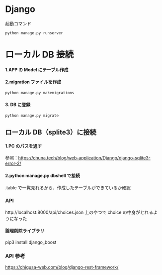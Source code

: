 # Django

起動コマンド

```bash
python manage.py runserver
```

# ローカル DB 接続

#### 1.APP の Model にテーブル作成

#### 2.migration ファイルを作成

```bash
python manage.py makemigrations
```

#### 3. DB に登録

```bash
python manage.py migrate
```

## ローカル DB（splite3）に接続

#### 1.PC のパスを通す

参照：https://chuna.tech/blog/web-application/Django/django-sqlite3-error-2/

#### 2.python manage.py dbshell で接続

.table で一覧見れるから、作成したテーブルができているか確認

### API

http://localhost:8000/api/choices.json
上のやつで choice の中身がとれるようになった

#### 論理削除ライブラリ

pip3 install django_boost

### API 参考

https://chigusa-web.com/blog/django-rest-framework/
